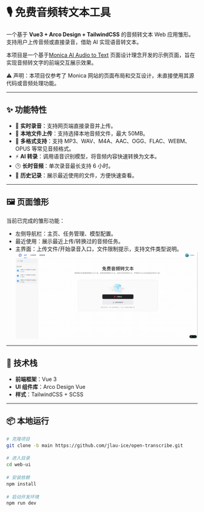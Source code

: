 
# 🎙️ 免费音频转文本工具

一个基于 **Vue3 + Arco Design + TailwindCSS** 的音频转文本 Web 应用雏形。  
支持用户上传音频或直接录音，借助 AI 实现语音转文本。

本项目是一个基于[Monica AI Audio to Text](https://monica.im)
 页面设计理念开发的示例页面，旨在实现音频转文字的前端交互展示效果。

⚠️ 声明：本项目仅参考了 Monica 网站的页面布局和交互设计，未直接使用其源代码或音频处理功能。


---

## ✨ 功能特性
- 🎤 **实时录音**：支持网页端直接录音并上传。
- 📂 **本地文件上传**：支持选择本地音频文件，最大 50MB。
- 🔄 **多格式支持**：支持 MP3、WAV、M4A、AAC、OGG、FLAC、WEBM、OPUS 等常见音频格式。
- ⚡ **AI 转录**：调用语音识别模型，将音频内容快速转换为文本。
- 🕒 **长时音频**：单次录音最长支持 6 小时。
- 📝 **历史记录**：展示最近使用的文件，方便快速查看。

---

## 🖼️ 页面雏形
当前已完成的雏形功能：
- 左侧导航栏：主页、任务管理、模型配置。
- 最近使用：展示最近上传/转换过的音频任务。
- 主界面：上传文件/开始录音入口，文件限制提示，支持文件类型说明。
![alt text](/readme/image.png)

---

## 🚀 技术栈
- **前端框架**：Vue 3
- **UI 组件库**：Arco Design Vue
- **样式**：TailwindCSS + SCSS

---

## 📦 本地运行
```bash
# 克隆项目
git clone -b main https://github.com/jlau-ice/open-transcribe.git

# 进入目录
cd web-ui

# 安装依赖
npm install 

# 启动开发环境
npm run dev

